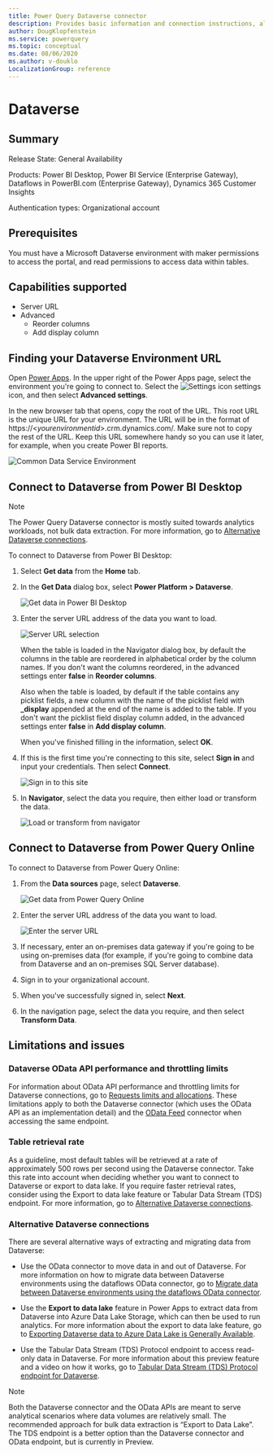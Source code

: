 ```yaml
---
title: Power Query Dataverse connector
description: Provides basic information and connection instructions, along with OData API performance information, table retrieval rate, and alternative means of connecting.
author: DougKlopfenstein
ms.service: powerquery
ms.topic: conceptual
ms.date: 08/06/2020
ms.author: v-douklo
LocalizationGroup: reference
---
```


# Dataverse

## Summary

Release State: General Availability

Products: Power BI Desktop, Power BI Service (Enterprise Gateway), Dataflows in PowerBI.com (Enterprise Gateway), Dynamics 365 Customer Insights

Authentication types: Organizational account

## Prerequisites

You must have a Microsoft Dataverse environment with maker permissions to access the portal, and read permissions to access data within tables.

## Capabilities supported

* Server URL
* Advanced
   * Reorder columns
   * Add display column

## Finding your Dataverse Environment URL

Open [Power Apps](https://make.powerapps.com/?utm_source=padocs&utm_medium=linkinadoc&utm_campaign=referralsfromdoc). In the upper right of the Power Apps page, select the environment you're going to connect to. Select the ![Settings icon](media/dataverse/settings-icon.png) settings icon, and then select **Advanced settings**.

In the new browser tab that opens, copy the root of the URL. This root URL is the unique URL for your environment. The URL will be in the format of https://\<*yourenvironmentid*>.crm.dynamics.com/. Make sure not to copy the rest of the URL. Keep this URL somewhere handy so you can use it later, for example, when you create Power BI reports.

![Common Data Service Environment](media/dataverse/cds-env.png)

## Connect to Dataverse from Power BI Desktop

>[!Note]
> The Power Query Dataverse connector is mostly suited towards analytics workloads, not bulk data extraction. For more information, go to [Alternative Dataverse connections](#alternative-dataverse-connections).

To connect to Dataverse from Power BI Desktop:

1. Select **Get data** from the **Home** tab.

2. In the **Get Data** dialog box, select **Power Platform > Dataverse**.

   ![Get data in Power BI Desktop](media/dataverse/get-data.png)

2. Enter the server URL address of the data you want to load.

   ![Server URL selection](media/dataverse/enter-url.png)

   When the table is loaded in the Navigator dialog box, by default the columns in the table are reordered in alphabetical order by the column names. If you don't want the columns reordered, in the advanced settings enter **false** in **Reorder columns**.

   Also when the table is loaded, by default if the table contains any picklist fields, a new column with the name of the picklist field with **_display** appended at the end of the name is added to the table. If you don't want the picklist field display column added, in the advanced settings enter **false** in **Add display column**.

   When you've finished filling in the information, select **OK**.

3. If this is the first time you're connecting to this site, select **Sign in** and input your credentials. Then select **Connect**.

   ![Sign in to this site](media/dataverse/sign-in.png)

4. In **Navigator**, select the data you require, then either load or transform the data.

   ![Load or transform from navigator](media/dataverse/navigator.png)

## Connect to Dataverse from Power Query Online

To connect to Dataverse from Power Query Online:

1. From the **Data sources** page, select **Dataverse**.

   ![Get data from Power Query Online](media/dataverse/get-data-online.png)

2. Enter the server URL address of the data you want to load.

   ![Enter the server URL](media/dataverse/enter-url-online.png)

3. If necessary, enter an on-premises data gateway if you're going to be using on-premises data (for example, if you're going to combine data from Dataverse and an on-premises SQL Server database).

4. Sign in to your organizational account.

5. When you've successfully signed in, select **Next**.

6. In the navigation page, select the data you require, and then select **Transform Data**.

## Limitations and issues

### Dataverse OData API performance and throttling limits

For information about OData API performance and throttling limits for Dataverse connections, go to [Requests limits and allocations](https://docs.microsoft.com/power-platform/admin/api-request-limits-allocations). These limitations apply to both the Dataverse connector (which uses the OData API as an implementation detail) and the [OData Feed](odatafeed.md) connector when accessing the same endpoint.

### Table retrieval rate

As a guideline, most default tables will be retrieved at a rate of approximately 500 rows per second using the Dataverse connector. Take this rate into account when deciding whether you want to connect to Dataverse or export to data lake. If you require faster retrieval rates, consider using the Export to data lake feature or Tabular Data Stream (TDS) endpoint. For more information, go to [Alternative Dataverse connections](#alternative-dataverse-connections).

### Alternative Dataverse connections

There are several alternative ways of extracting and migrating data from Dataverse:

* Use the OData connector to move data in and out of Dataverse. For more information on how to migrate data between Dataverse environments using the dataflows OData connector, go to [Migrate data between Dataverse environments using the dataflows OData connector](https://docs.microsoft.com/powerapps/developer/common-data-service/cds-odata-dataflows-migration).

* Use the **Export to data lake** feature in Power Apps to extract data from Dataverse into Azure Data Lake Storage, which can then be used to run analytics. For more information about the export to data lake feature, go to [Exporting Dataverse data to Azure Data Lake is Generally Available](https://powerapps.microsoft.com/blog/exporting-cds-data-to-azure-data-lake-preview/#:~:text=Exporting%20CDS%20data%20to%20Azure%20Data%20Lake%20is,BI%20reporting%2C%20ML%2C%20Data%20Warehousing%20and%20other%20).

* Use the Tabular Data Stream (TDS) Protocol endpoint to access read-only data in Dataverse. For more information about this preview feature and a video on how it works, go to [Tabular Data Stream (TDS) Protocol endpoint for Dataverse](https://powerapps.microsoft.com/blog/tabular-data-stream-tds-protocol-endpoint-for-common-data-service-cds/).

>[!Note]
> Both the Dataverse connector and the OData APIs are meant to serve analytical scenarios where data volumes are relatively small. The recommended approach for bulk data extraction is “Export to Data Lake”. The TDS endpoint is a better option than the Dataverse connector and OData endpoint, but is currently in Preview.

